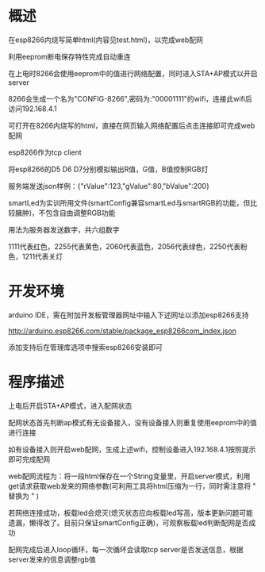 # 概述
在esp8266内烧写简单html(内容见test.html)，以完成web配网

利用eeprom断电保存特性完成自动重连

在上电时8266会使用eeprom中的值进行网络配置，同时进入STA+AP模式以开启server

8266会生成一个名为"CONFIG-8266",密码为:"00001111"的wifi，连接此wifi后访问192.168.4.1

可打开在8266内烧写的html，直接在网页输入网络配置后点击连接即可完成web配网

esp8266作为tcp client

将esp8266的D5 D6 D7分别模拟输出R值，G值，B值控制RGB灯

服务端发送json样例：{"rValue":123,"gValue":80,"bValue":200}

smartLed为实训所用文件(smartConfig兼容smartLed与smartRGB的功能，但比较臃肿)，不包含自由调整RGB功能

用法为服务器发送数字，共六组数字

1111代表红色，2255代表黄色，2060代表蓝色，2056代表绿色，2250代表粉色，1211代表关灯

# 开发环境

arduino IDE，需在附加开发板管理器网址中输入下述网址以添加esp8266支持

http://arduino.esp8266.com/stable/package_esp8266com_index.json

添加支持后在管理库选项中搜索esp8266安装即可


# 程序描述
上电后开启STA+AP模式，进入配网状态

配网状态首先判断ap模式有无设备接入，没有设备接入则重复使用eeprom中的值进行连接

如有设备接入则开启web配网，生成上述wifi，控制设备进入192.168.4.1按照提示即可完成配网

web配网流程为：将一段html保存在一个String变量里，开启server模式，利用get请求获取web发来的网络参数(可利用工具将html压缩为一行，同时需注意将 " 替换为 \"  )

若网络连接成功，板载led会熄灭(熄灭状态应向板载led写高，版本更新问题可能遗漏，懒得改了。目前只保证smartConfig正确)，可观察板载led判断配网是否成功

配网完成后进入loop循环，每一次循环会读取tcp server是否发送信息，根据server发来的信息调整rgb值





